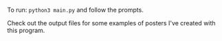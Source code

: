 To run: ```python3 main.py``` and follow the prompts. 

Check out the output files for some examples of posters I've created with this program. 
  

